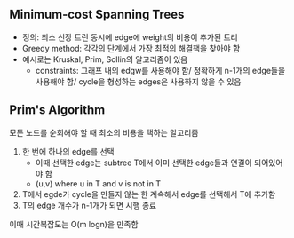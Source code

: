 ## Minimum-cost Spanning Trees
* 정의: 최소 신장 트린 동시에 edge에 weight의 비용이 추가된 트리
* Greedy method: 각각의 단계에서 가장 최적의 해결책을 찾아야 함
* 예시로는 Kruskal, Prim, Sollin의 알고리즘이 있음
    - constraints: 그래프 내의 edgw를 사용해야 함/ 정확하게 n-1개의 edge들을 사용해야 함/ cycle을 형성하는 edges은 사용하지 않을 수 있음

## Prim's Algorithm
모든 노드를 순회해야 할 때 최소의 비용을 택하는 알고리즘
1. 한 번에 하나의 edge를 선택
    * 이때 선택한 edge는 subtree T에서 이미 선택한 edge들과 연결이 되어있어야 함
    * (u,v) where u in T and v is not in T
2. T에서 egde가 cycle을 만들지 않는 한 계속해서 edge를 선택해서 T에 추가함
3. T의 edge 개수가 n-1개가 되면 시행 종료

이때 시간복잡도는 O(m logn)을 만족함
